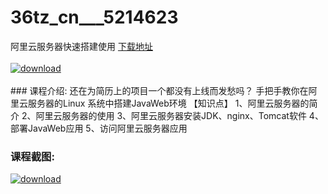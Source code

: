 # 36tz_cn___5214623
阿里云服务器快速搭建使用
[下载地址](http://www.36tz.cn/article/5214623 "下载地址")
<br/></br>[![download](http://36tz.cn/muke_img/2020_07_1-89.png "下载地址")](http://www.36tz.cn/article/5214623 "下载地址")
<br/></br>### 课程介绍:
还在为简历上的项目一个都没有上线而发愁吗？
手把手教你在阿里云服务器的Linux 系统中搭建JavaWeb环境
【知识点】
1、阿里云服务器的简介
2、阿里云服务器的使用
3、阿里云服务器安装JDK、nginx、Tomcat软件
4、部署JavaWeb应用
5、访问阿里云服务器应用

### 课程截图:
[![download](http://36tz.cn/muke_img/2020_07_2-89.png "下载地址")](http://www.36tz.cn/article/5214623 "下载地址")
